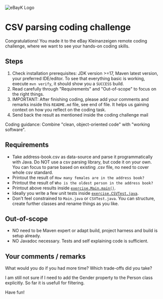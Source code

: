 ![eBayK Logo](https://www.ebay-kleinanzeigen.de/static/img/common/logo/logo-ebayk-402x80.png)
# CSV parsing coding challenge

Congratulations! You made it to the eBay Kleinanzeigen remote coding challenge, 
where we want to see your hands-on coding skills.


## Steps

1. Check installation prerequisites: JDK version >=17, Maven latest version, your preferred IDE/editor. To see that everything basic is working, execute `mvn verify`, it should show you a `SUCCESS` build.
2. Read carefully through "Requirements" and "Out-of-scope" to focus on the right things.
3. IMPORTANT: After finishing coding, please add your comments and remarks inside this `README.md` file, see end of file. It helps us gaining context on how you reflect on the coding task.
4. Send back the result as mentioned inside the coding challenge mail

Coding guidance: Combine "clean, object-oriented code" with "working software".


##  Requirements

* Take address-book.csv as data-source and parse it programmatically with Java. Do NOT use a csv parsing library, but code it on your own. You can focus to parse based on existing .csv file, no need to cover whole csv standard.
* Printout the result of `How many females are in the address book?`
* Printout the result of `Who is the oldest person in the address book?`
* Printout above results inside [`exercise.Main.main()`](/src/main/java/exercise/Main.java).
* Ideally you write a few unit tests inside [`exercise.CSVTest.java`](/src/test/java/excercise/CSVTest.java).
* Don't feel constrained to `Main.java` or `CSVTest.java`. You can structure, create further classes and rename things as you like. 


## Out-of-scope

* NO need to be Maven expert or adapt build, project harness and build is setup already.
* NO Javadoc necessary. Tests and self explaining code is sufficient.


## Your comments / remarks

What would you do if you had more time? Which trade-offs did you take?

I am  still not sure if I need to add the Gender property to the Person class explicitly.
So far it is usefull for filtering.


Have fun!
